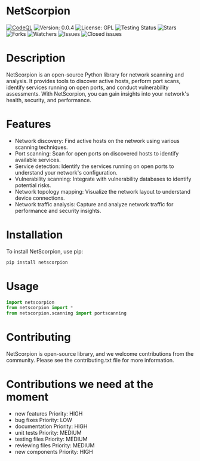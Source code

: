 # NetScorpion
[![CodeQL](https://github.com/HPD1155/Scorpion/actions/workflows/codeql.yml/badge.svg)](https://github.com/HPD1155/NetScorpion/actions/workflows/codeql.yml)
![Version: 0.0.4](https://img.shields.io/badge/Version-0.0.4-blue.svg)
![License: GPL](https://img.shields.io/badge/License-GPL-blue.svg)
![Testing Status](https://img.shields.io/badge/Build-passing-brightgreen.svg)
![Stars](https://img.shields.io/github/stars/HPD1155/NetScorpion.svg?style=social)
![Forks](https://img.shields.io/github/forks/HPD1155/NetScorpion.svg?style=social)
![Watchers](https://img.shields.io/github/watchers/HPD1155/NetScorpion.svg?style=social)
![Issues](https://img.shields.io/github/issues/HPD1155/NetScorpion.svg?style=flat-square)
![Closed issues](https://img.shields.io/github/issues-closed/HPD1155/NetScorpion.svg?style=flat-square)


# Description
NetScorpion is an open-source Python library for network scanning and analysis. It provides tools to discover active hosts, perform port scans, identify services running on open ports, and conduct vulnerability assessments. With NetScorpion, you can gain insights into your network's health, security, and performance.

# Features
- Network discovery: Find active hosts on the network using various scanning techniques.
- Port scanning: Scan for open ports on discovered hosts to identify available services.
- Service detection: Identify the services running on open ports to understand your network's configuration.
- Vulnerability scanning: Integrate with vulnerability databases to identify potential risks.
- Network topology mapping: Visualize the network layout to understand device connections.
- Network traffic analysis: Capture and analyze network traffic for performance and security insights.

# Installation
To install NetScorpion, use pip:

```bash
pip install netscorpion
```
# Usage

```python
import netscorpion
from netscorpion import *
from netscorpion.scanning import portscanning
```

# Contributing
NetScorpion is open-source library, and we welcome contributions from the community. Please see the contributing.txt file for more information.

# Contributions we need at the moment
- new features Priority: HIGH
- bug fixes Priority: LOW
- documentation Priority: HIGH
- unit tests Priority: MEDIUM
- testing files Priority: MEDIUM
- reviewing files Priority: MEDIUM
- new components Priority: HIGH

